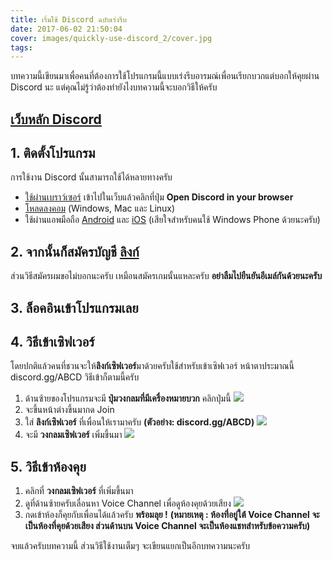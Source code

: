 ```yaml
---
title: เริ่มใช้ Discord ฉบับเร่งรีบ
date: 2017-06-02 21:50:04
cover: images/quickly-use-discord_2/cover.jpg
tags:
---
```

บทความนี้เขียนมาเพื่อคนที่ต้องการใช้โปรแกรมนี้แบบเร่งรีบอารมณ์เพื่อนเรียกบวกแต่บอกให้คุยผ่าน Discord นะ แต่คุณไม่รู้ว่าต้องทำยังไงบทความนี้จะบอกวิธีให้ครับ
## [เว็บหลัก Discord](https://discordapp.com/)


## 1. ติดตั้งโปรแกรม
การใช้งาน Discord นั้นสามารถใช้ได้หลายทางครับ
- [ใช้ผ่านเบราว์เซอร์](https://discordapp.com/) เข้าไปในเว็บแล้วคลิกที่ปุ่ม **Open Discord in your browser**
- [โหลดลงคอม](https://discordapp.com/download) (Windows, Mac และ Linux)
- ใช้ผ่านแอพมือถือ [Android](https://play.google.com/store/apps/details?id=com.discord) และ [iOS](https://itunes.apple.com/us/app/discord-chat-for-games/id985746746) (เสียใจสำหรับคนใช้ Windows Phone ด้วยนะครับ)

## 2. จากนั้นก็สมัครบัญชี [ลิงก์](https://discordapp.com/register)
 ส่วนวิธีสมัครผมขอไม่บอกนะครับ เหมือนสมัครเกมนั้นแหละครับ **อย่าลืมไปยืนยันอีเมล์กันด้วยนะครับ**

## 3. ล็อคอินเข้าโปรแกรมเลย
## 4. วิธีเข้าเซิฟเวอร์
โดยปกติแล้วคนที่ชวนจะให้**ลิงก์เซิฟเวอร์**มาด้วยครับใช้สำหรับเข้าเซิฟเวอร์ หน้าตาประมาณนี้ discord.gg/ABCD
วิธีเข้าก็ตามนี้ครับ
1. ด้านซ้ายของโปรแกรมจะมี **ปุ่มวงกลมที่มีเครื่องหมายบวก** คลิกปุ่มนี้
    ![](images/quickly-use-discord_2/discord_add_server.jpg)
2. จะขึ้นหน้าต่างขึ้นมากด Join
3. ใส่ __**ลิงก์เซิฟเวอร์**__ ที่เพื่อนให้เรามาครับ **(ตัวอย่าง: discord.gg/ABCD)**
![](images/quickly-use-discord_2/discord_join_server.jpg)
4. จะมี **วงกลมเซิฟเวอร์** เพิ่มขึ้นมา
![](images/quickly-use-discord_2/discord_server_icon.jpg)

## 5. วิธีเข้าห้องคุย
1. คลิกที่ **วงกลมเซิฟเวอร์**  ที่เพิ่มขึ้นมา
2. ดูที่ด้านซ้ายครับเลื่อนหา Voice Channel เพื่อดูห้องคุยด้วยเสียง
![](images/quickly-use-discord_2/discord_join_voice_ch.jpg)
3. กดเข้าห้องก็คุยกับเพื่อนได้แล้วครับ **พร้อมลุย !**
    **(หมายเหตุ : ห้องที่อยู่ใต้ Voice Channel จะเป็นห้องที่คุยด้วยเสียง ส่วนด้านบน Voice Channel จะเป็นห้องแชทสำหรับข้อความครับ)**

จบแล้วครับบทความนี้ ส่วนวิธีใช้งานเต็มๆ จะเขียนแยกเป็นอีกบทความนะครับ